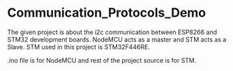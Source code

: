 # Communication_Protocols_Demo

The given project is about the i2c communication between ESP8266 and STM32 development boards.
NodeMCU acts as a master and STM acts as a Slave.
STM used in this project is STM32F446RE.

.ino file is for NodeMCU and rest of the project source is for STM.
